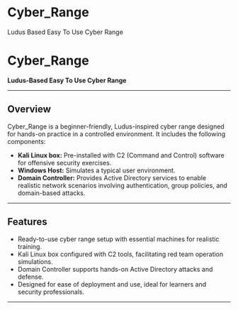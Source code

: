 # Cyber_Range
Ludus Based Easy To Use Cyber Range

# Cyber_Range

**Ludus-Based Easy To Use Cyber Range**

---

## Overview

Cyber_Range is a beginner-friendly, Ludus-inspired cyber range designed for hands-on practice in a controlled environment. It includes the following components:

- **Kali Linux box:** Pre-installed with C2 (Command and Control) software for offensive security exercises.
- **Windows Host:** Simulates a typical user environment.
- **Domain Controller:** Provides Active Directory services to enable realistic network scenarios involving authentication, group policies, and domain-based attacks.

---

## Features

- Ready-to-use cyber range setup with essential machines for realistic training.
- Kali Linux box configured with C2 tools, facilitating red team operation simulations.
- Domain Controller supports hands-on Active Directory attacks and defense.
- Designed for ease of deployment and use, ideal for learners and security professionals.

---
